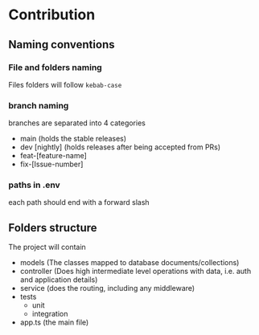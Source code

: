 # Contribution

## Naming conventions

### File and folders naming

Files folders will follow `kebab-case`

### branch naming

branches are separated into 4 categories

- main (holds the stable releases)
- dev \[nightly\] (holds releases after being accepted from PRs)
- feat-\[feature-name\]
- fix-\[Issue-number\]

### paths in .env

each path should end with a forward slash

## Folders structure

The project will contain

- models (The classes mapped to database documents/collections)
- controller (Does high intermediate level operations with data, i.e. auth and application details)
- service (does the routing, including any middleware)
- tests
  - unit
  - integration
- app.ts (the main file)
